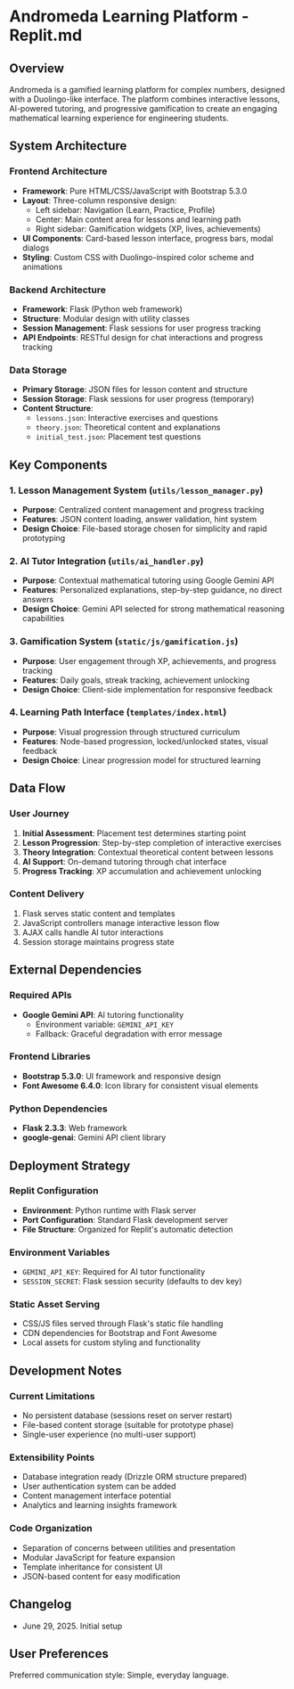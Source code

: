 # Andromeda Learning Platform - Replit.md

## Overview

Andromeda is a gamified learning platform for complex numbers, designed with a Duolingo-like interface. The platform combines interactive lessons, AI-powered tutoring, and progressive gamification to create an engaging mathematical learning experience for engineering students.

## System Architecture

### Frontend Architecture
- **Framework**: Pure HTML/CSS/JavaScript with Bootstrap 5.3.0
- **Layout**: Three-column responsive design:
  - Left sidebar: Navigation (Learn, Practice, Profile)
  - Center: Main content area for lessons and learning path
  - Right sidebar: Gamification widgets (XP, lives, achievements)
- **UI Components**: Card-based lesson interface, progress bars, modal dialogs
- **Styling**: Custom CSS with Duolingo-inspired color scheme and animations

### Backend Architecture
- **Framework**: Flask (Python web framework)
- **Structure**: Modular design with utility classes
- **Session Management**: Flask sessions for user progress tracking
- **API Endpoints**: RESTful design for chat interactions and progress tracking

### Data Storage
- **Primary Storage**: JSON files for lesson content and structure
- **Session Storage**: Flask sessions for user progress (temporary)
- **Content Structure**: 
  - `lessons.json`: Interactive exercises and questions
  - `theory.json`: Theoretical content and explanations
  - `initial_test.json`: Placement test questions

## Key Components

### 1. Lesson Management System (`utils/lesson_manager.py`)
- **Purpose**: Centralized content management and progress tracking
- **Features**: JSON content loading, answer validation, hint system
- **Design Choice**: File-based storage chosen for simplicity and rapid prototyping

### 2. AI Tutor Integration (`utils/ai_handler.py`)
- **Purpose**: Contextual mathematical tutoring using Google Gemini API
- **Features**: Personalized explanations, step-by-step guidance, no direct answers
- **Design Choice**: Gemini API selected for strong mathematical reasoning capabilities

### 3. Gamification System (`static/js/gamification.js`)
- **Purpose**: User engagement through XP, achievements, and progress tracking
- **Features**: Daily goals, streak tracking, achievement unlocking
- **Design Choice**: Client-side implementation for responsive feedback

### 4. Learning Path Interface (`templates/index.html`)
- **Purpose**: Visual progression through structured curriculum
- **Features**: Node-based progression, locked/unlocked states, visual feedback
- **Design Choice**: Linear progression model for structured learning

## Data Flow

### User Journey
1. **Initial Assessment**: Placement test determines starting point
2. **Lesson Progression**: Step-by-step completion of interactive exercises
3. **Theory Integration**: Contextual theoretical content between lessons
4. **AI Support**: On-demand tutoring through chat interface
5. **Progress Tracking**: XP accumulation and achievement unlocking

### Content Delivery
1. Flask serves static content and templates
2. JavaScript controllers manage interactive lesson flow
3. AJAX calls handle AI tutor interactions
4. Session storage maintains progress state

## External Dependencies

### Required APIs
- **Google Gemini API**: AI tutoring functionality
  - Environment variable: `GEMINI_API_KEY`
  - Fallback: Graceful degradation with error message

### Frontend Libraries
- **Bootstrap 5.3.0**: UI framework and responsive design
- **Font Awesome 6.4.0**: Icon library for consistent visual elements

### Python Dependencies
- **Flask 2.3.3**: Web framework
- **google-genai**: Gemini API client library

## Deployment Strategy

### Replit Configuration
- **Environment**: Python runtime with Flask server
- **Port Configuration**: Standard Flask development server
- **File Structure**: Organized for Replit's automatic detection

### Environment Variables
- `GEMINI_API_KEY`: Required for AI tutor functionality
- `SESSION_SECRET`: Flask session security (defaults to dev key)

### Static Asset Serving
- CSS/JS files served through Flask's static file handling
- CDN dependencies for Bootstrap and Font Awesome
- Local assets for custom styling and functionality

## Development Notes

### Current Limitations
- No persistent database (sessions reset on server restart)
- File-based content storage (suitable for prototype phase)
- Single-user experience (no multi-user support)

### Extensibility Points
- Database integration ready (Drizzle ORM structure prepared)
- User authentication system can be added
- Content management interface potential
- Analytics and learning insights framework

### Code Organization
- Separation of concerns between utilities and presentation
- Modular JavaScript for feature expansion
- Template inheritance for consistent UI
- JSON-based content for easy modification

## Changelog
- June 29, 2025. Initial setup

## User Preferences

Preferred communication style: Simple, everyday language.